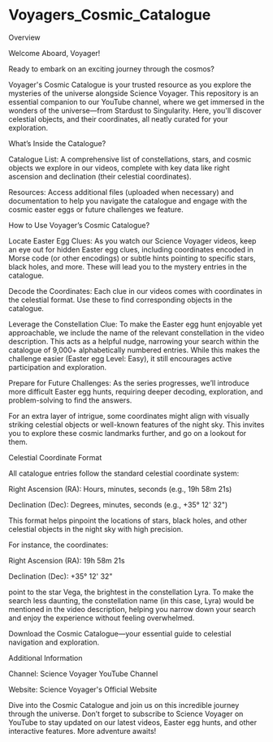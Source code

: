 # Voyagers_Cosmic_Catalogue

Overview

Welcome Aboard, Voyager! 

Ready to embark on an exciting journey through the cosmos? 

Voyager's Cosmic Catalogue is your trusted resource as you explore the mysteries of the universe alongside Science Voyager. This repository is an essential companion to our YouTube channel, where we get immersed in the wonders of the universe—from Stardust to Singularity. Here, you'll discover celestial objects, and their coordinates, all neatly curated for your exploration. 


What’s Inside the Catalogue?

Catalogue List: A comprehensive list of constellations, stars, and cosmic objects we explore in our videos, complete with key data like right ascension and declination (their celestial coordinates).

Resources: Access additional files (uploaded when necessary) and documentation to help you navigate the catalogue and engage with the cosmic easter eggs or future challenges we feature. 


How to Use Voyager’s Cosmic Catalogue?

Locate Easter Egg Clues: As you watch our Science Voyager videos, keep an eye out for hidden Easter egg clues, including coordinates encoded in Morse code (or other encodings) or subtle hints pointing to specific stars, black holes, and more. These will lead you to the mystery entries in the catalogue.

Decode the Coordinates: Each clue in our videos comes with coordinates in the celestial format. Use these to find corresponding objects in the catalogue.

Leverage the Constellation Clue: To make the Easter egg hunt enjoyable yet approachable, we include the name of the relevant constellation in the video description. This acts as a helpful nudge, narrowing your search within the catalogue of 9,000+ alphabetically numbered entries. While this makes the challenge easier (Easter egg Level: Easy), it still encourages active participation and exploration.

Prepare for Future Challenges: As the series progresses, we’ll introduce more difficult Easter egg hunts, requiring deeper decoding, exploration, and problem-solving to find the answers.

For an extra layer of intrigue, some coordinates might align with visually striking celestial objects or well-known features of the night sky. This invites you to explore these cosmic landmarks further, and go on a lookout for them. 


Celestial Coordinate Format

All catalogue entries follow the standard celestial coordinate system: 

Right Ascension (RA): Hours, minutes, seconds (e.g., 19h 58m 21s)

Declination (Dec): Degrees, minutes, seconds (e.g., +35° 12' 32")

This format helps pinpoint the locations of stars, black holes, and other celestial objects in the night sky with high precision. 


For instance, the coordinates:

Right Ascension (RA): 19h 58m 21s

Declination (Dec): +35° 12' 32"

point to the star Vega, the brightest in the constellation Lyra. To make the search less daunting, the constellation name (in this case, Lyra) would be mentioned in the video description, helping you narrow down your search and enjoy the experience without feeling overwhelmed.


Download the Cosmic Catalogue—your essential guide to celestial navigation and exploration.


Additional Information

Channel: Science Voyager YouTube Channel

Website: Science Voyager's Official Website


Dive into the Cosmic Catalogue and join us on this incredible journey through the universe. Don’t forget to subscribe to Science Voyager on YouTube to stay updated on our latest videos, Easter egg hunts, and other interactive features. More adventure awaits! 

